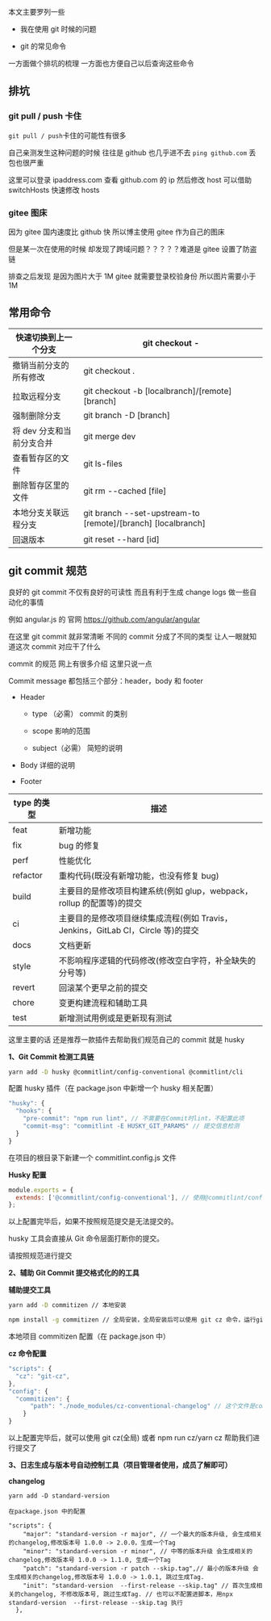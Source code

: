 本文主要罗列一些

- 我在使用 git 时候的问题

- git 的常见命令

一方面做个排坑的梳理 一方面也方便自己以后查询这些命令

## 排坑

### git pull / push 卡住

`git pull / push`卡住的可能性有很多

自己亲测发生这种问题的时候 往往是 github 也几乎进不去 `ping github.com` 丢包也很严重

这里可以登录 ipaddress.com 查看 github.com 的 ip 然后修改 host 可以借助 switchHosts 快速修改 hosts

### gitee 图床

因为 gitee 国内速度比 github 快 所以博主使用 gitee 作为自己的图床

但是某一次在使用的时候 却发现了跨域问题？？？？？难道是 gitee 设置了防盗链

排查之后发现 是因为图片大于 1M gitee 就需要登录校验身份 所以图片需要小于 1M

## 常用命令

| 快速切换到上一个分支      | git checkout -                                               |
| ------------------------- | ------------------------------------------------------------ |
| 撤销当前分支的所有修改    | git checkout .                                               |
| 拉取远程分支              | git checkout -b [localbranch]/[remote] [branch]              |
| 强制删除分支              | git branch -D [branch]                                       |
| 将 dev 分支和当前分支合并 | git merge dev                                                |
| 查看暂存区的文件          | git ls-files                                                 |
| 删除暂存区里的文件        | git rm --cached [file]                                       |
| 本地分支关联远程分支      | git branch --set-upstream-to [remote]/[branch] [localbranch] |
| 回退版本                  | git reset --hard [id]                                        |

<!--more-->

## git commit 规范

良好的 git commit 不仅有良好的可读性 而且有利于生成 change logs 做一些自动化的事情

例如 angular.js 的 官网 https://github.com/angular/angular

在这里 git commit 就非常清晰 不同的 commit 分成了不同的类型 让人一眼就知道这次 commit 对应干了什么

commit 的规范 网上有很多介绍 这里只说一点

Commit message 都包括三个部分：header，body 和 footer

- Header

  - type （必需） commit 的类别

  - scope 影响的范围

  - subject（必需） 简短的说明

- Body 详细的说明

- Footer

| type 的类型 | 描述                                                                             |
| ----------- | -------------------------------------------------------------------------------- |
| feat        | 新增功能                                                                         |
| fix         | bug 的修复                                                                       |
| perf        | 性能优化                                                                         |
| refactor    | 重构代码(既没有新增功能，也没有修复 bug)                                         |
| build       | 主要目的是修改项目构建系统(例如 glup，webpack，rollup 的配置等)的提交            |
| ci          | 主要目的是修改项目继续集成流程(例如 Travis，Jenkins，GitLab CI，Circle 等)的提交 |
| docs        | 文档更新                                                                         |
| style       | 不影响程序逻辑的代码修改(修改空白字符，补全缺失的分号等)                         |
| revert      | 回滚某个更早之前的提交                                                           |
| chore       | 变更构建流程和辅助工具                                                           |
| test        | 新增测试用例或是更新现有测试                                                     |

这里主要的话 还是推荐一款插件去帮助我们规范自己的 commit 就是 husky

**1、Git Commit 检测工具链**

```bash
yarn add -D husky @commitlint/config-conventional @commitlint/cli
```

配置 husky 插件（在 package.json 中新增一个 husky 相关配置）

```js
"husky": {
  "hooks": {
    "pre-commit": "npm run lint", // 不需要在Commit时lint，不配置此项
    "commit-msg": "commitlint -E HUSKY_GIT_PARAMS" // 提交信息检测
  }
}
```

在项目的根目录下新建一个 commitlint.config.js 文件

**Husky 配置**

```js
module.exports = {
  extends: ['@commitlint/config-conventional'], // 使用@commitlint/config-conventional规范
};
```

以上配置完毕后，如果不按照规范提交是无法提交的。

husky 工具会直接从 Git 命令层面打断你的提交。

请按照规范进行提交

**2、辅助 Git Commit 提交格式化的的工具**

**辅助提交工具**

```bash
yarn add -D commitizen // 本地安装

npm install -g commitizen // 全局安装，全局安装后可以使用 git cz 命令，运行git cz 会帮助我们打开交互式的提交
```

本地项目 commitizen 配置（在 package.json 中）

**cz 命令配置**

```js
"scripts": {
  "cz": "git-cz",
},
"config": {
  "commitizen": {
      "path": "./node_modules/cz-conventional-changelog" // 这个文件是commitizen的内部依赖，里面定义了符合Angular提交规范的相关信息，也会方便我们后续生成changelog.md的日志
    }
}
```

以上配置完毕后，就可以使用 git cz(全局) 或者 npm run cz/yarn cz 帮助我们进行提交了

**3、日志生成与版本号自动控制工具（项目管理者使用，成员了解即可）**

**changelog**

```text
yarn add -D standard-version

在package.json 中的配置

"scripts": {
    "major": "standard-version -r major", // 一个最大的版本升级, 会生成相关的changelog,修改版本号 1.0.0 -> 2.0.0，生成一个Tag
    "minor": "standard-version -r minor", // 中等的版本升级 会生成相关的changelog,修改版本号 1.0.0 -> 1.1.0, 生成一个Tag
    "patch": "standard-version -r patch --skip.tag",// 最小的版本升级 会生成相关的changelog,修改版本号 1.0.0 -> 1.0.1, 跳过生成Tag.
    "init": "standard-version  --first-release --skip.tag" // 首次生成相关的changelog, 不修改版本号, 跳过生成Tag. // 也可以不配置进脚本，用npx standard-version  --first-release --skip.tag 执行
  },
```
